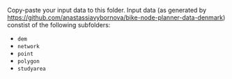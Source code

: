 Copy-paste your input data to this folder.
Input data (as generated by https://github.com/anastassiavybornova/bike-node-planner-data-denmark) constist of the following subfolders:
* `dem` 
* `network`
* `point`
* `polygon`
* `studyarea`